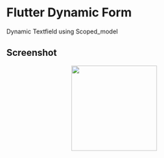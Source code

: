 # Flutter Dynamic Form

Dynamic Textfield using Scoped_model

## Screenshot

 <p align="center">
  <img src="https://github.com/brinesoftwares/flutter-dynamic-form/blob/master/Screenshot.jpg?raw=true" width="200" >
</p>
